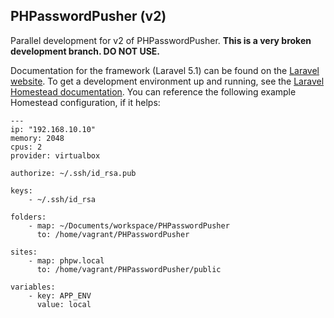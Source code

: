 ## PHPasswordPusher (v2)

Parallel development for v2 of PHPasswordPusher. **This is a very broken development branch. DO NOT USE.**

Documentation for the framework (Laravel 5.1) can be found on the [Laravel website](http://laravel.com/docs). To get a development environment up and running, see the [Laravel Homestead documentation](http://laravel.com/docs/5.1/homestead). You can reference the following example Homestead configuration, if it helps:

```
---
ip: "192.168.10.10"
memory: 2048
cpus: 2
provider: virtualbox

authorize: ~/.ssh/id_rsa.pub

keys:
    - ~/.ssh/id_rsa

folders:
    - map: ~/Documents/workspace/PHPasswordPusher
      to: /home/vagrant/PHPasswordPusher

sites:
    - map: phpw.local
      to: /home/vagrant/PHPasswordPusher/public

variables:
    - key: APP_ENV
      value: local
```